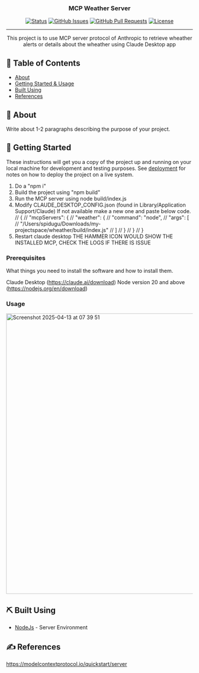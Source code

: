 
<h3 align="center">MCP Weather Server</h3>

<div align="center">

[![Status](https://img.shields.io/badge/status-active-success.svg)]()
[![GitHub Issues](https://img.shields.io/github/issues/kylelobo/The-Documentation-Compendium.svg)](https://github.com/sneharao/wheather-mcp-server/issues)
[![GitHub Pull Requests](https://img.shields.io/github/issues-pr/kylelobo/The-Documentation-Compendium.svg)](https://github.com/sneharao/wheather-mcp-server/pulls)
[![License](https://img.shields.io/badge/license-MIT-blue.svg)](/LICENSE)

</div>

---

<p align="center"> This project is to use MCP server protocol of Anthropic to retrieve wheather alerts or details about the wheather using Claude Desktop app
    <br> 
</p>

## 📝 Table of Contents

- [About](#about)
- [Getting Started & Usage](#getting_started)
- [Built Using](#built_using)
- [References](#references)

## 🧐 About <a name = "about"></a>

Write about 1-2 paragraphs describing the purpose of your project.

## 🏁 Getting Started <a name = "getting_started"></a>

These instructions will get you a copy of the project up and running on your local machine for development and testing purposes. See [deployment](#deployment) for notes on how to deploy the project on a live system.

1. Do a "npm i"
2. Build the project using "npm build"
3. Run the MCP server using node build/index.js
4. Modify CLAUDE_DESKTOP_CONFIG.json (found in Library/Application Support/Claude)
   If not available make a new one and paste below code.
   // {
   // "mcpServers": {
   // "weather": {
   // "command": "node",
   // "args": [
   // "/Users/spidugu/Downloads/my-projectspace/wheather/build/index.js"
   // ]
   // }
   // }
   // }
5. Restart claude desktop
   THE HAMMER ICON WOULD SHOW THE INSTALLED MCP, CHECK THE LOGS IF THERE IS ISSUE

### Prerequisites

What things you need to install the software and how to install them.

Claude Desktop (https://claude.ai/download)
Node version 20 and above (https://nodejs.org/en/download)

### Usage
<img width="758" alt="Screenshot 2025-04-13 at 07 39 51" src="https://github.com/user-attachments/assets/cf9c2b49-3911-42d0-a33e-7adaa1a49b04" />


## ⛏️ Built Using <a name = "built_using"></a>

- [NodeJs](https://nodejs.org/en/) - Server Environment

## ✍️ References <a name = "references"></a>

https://modelcontextprotocol.io/quickstart/server
